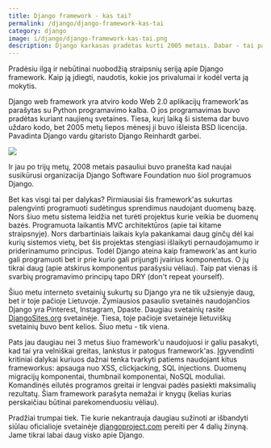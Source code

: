 ```yaml
---
title: Django framework - kas tai?
permalink: /django/django-framework-kas-tai
category: django
image: i/django/django-framework-kas-tai.png
description: Django karkasas pradėtas kurti 2005 metais. Dabar - tai pats populiariausias Python web frameworkas. Kas tai ir kam to reikia?
---
```


Pradėsiu ilgą ir nebūtinai nuobodžią straipsnių seriją apie Django framework. Kaip ją įdiegti, naudotis, kokie jos privalumai ir kodėl verta ją mokytis.

Django web framework yra atviro kodo Web 2.0 aplikacijų framework'as parašytas su Python programavimo kalba. O jos programavimas buvo pradėtas kuriant naujienų svetaines. Tiesa, kurį laiką ši sistema dar buvo uždaro kodo, bet 2005 metų liepos mėnesį ji buvo išleista BSD licencija. Pavadinta Django vardu gitaristo Django Reinhardt garbei.

<img src="/i/django_logo.png" class="img-fluid" />

Ir jau po trijų metų, 2008 metais pasauliui buvo pranešta kad naujai susikūrusi organizacija Django Software Foundation nuo šiol programuos Django.

Bet kas visgi tai per dalykas? Pirmiausiai šis framework'as sukurtas palengvinti programuoti sudėtingus sprendimus naudojant duomenų bazę. Nors šiuo metu sistema leidžia net turėti projektus kurie veikia be duomenų bazės. Programuota laikantis MVC architektūros (apie tai kitame straipsnyje). Nors darbartiniais laikais kyla pakankamai daug ginčų dėl kai kurių sistemos vietų, bet šis projektas stengiasi išlaikyti pernaudojamumo ir priderinamumo principus. Todėl Django ateina kaip framework'as ant kurio gali programuoti bet ir prie kurio gali prijungti įvairius komponentus. O jų tikrai daug (apie atskirus komponentus parašysiu vėliau). Taip pat vienas iš svarbių programavimo principų tapo DRY (don't repeat yourself).

Šiuo metu interneto svetainių sukurtų su Django yra ne tik užsienyje daug, bet ir toje pačioje Lietuvoje. Žymiausios pasaulio svetainės naudojančios Django yra Pinterest, Instagram, Dpaste. Daugiau svetainių rasite [DjangoSites.org](http://djangosites.org) svetainėje. Tiesa, toje pačioje svetainėje lietuviškų svetainių buvo bent kelios. Šiuo metu - tik viena.

Pats jau daugiau nei 3 metus šiuo framework'u naudojuosi ir galiu pasakyti, kad tai yra velniškai greitas, lankstus ir patogus framework'as. Įgyvendinti kritiniai dalykai kuriuos dažnai tenka tvarkyti patiems naudojant kitus frameworkus: apsauga nuo XSS, clickjacking, SQL injections. Duomenų migracijų komponentai, thumbnail komponentai, NoSQL moduliai. Komandinės eilutės programos greitai ir lengvai padės pasiekti maksimalių rezultatų. Šiam framework parašyta nemažai ir knygų (kelias kurias perskaičiau būtinai parekomenduosiu vėliau).

Pradžiai trumpai tiek. Tie kurie nekantrauja daugiau sužinoti ar išbandyti siūlau oficialioje svetainėje [djangoproject.com](http://djangoproject.com) pereiti per 4 dalių žinyną. Jame tikrai labai daug visko apie Django.